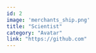 ```yaml
---
id: 2
image: 'merchants_ship.png'
title: "Scientist"
category: "Avatar"
link: "https://github.com"
---
```

